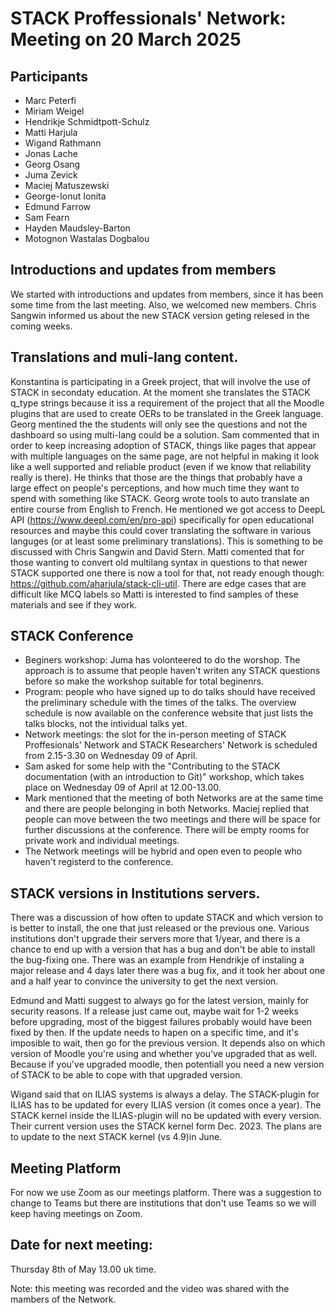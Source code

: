 # STACK Proffessionals' Network: Meeting on 20 March 2025

## Participants

* Marc Peterfi
* Miriam Weigel
* Hendrikje Schmidtpott-Schulz
* Matti Harjula
* Wigand Rathmann
* Jonas Lache
* Georg Osang
* Juma Zevick
* Maciej Matuszewski
* George-Ionut Ionita
* Edmund Farrow
* Sam Fearn
* Hayden Maudsley-Barton
* Motognon Wastalas Dogbalou

## Introductions and updates from members
We started with introductions and updates from members, since it has been some time from the last meeting. Also, we welcomed new members.
Chris Sangwin informed us about the new STACK version geting relesed in the coming weeks.

## Translations and muli-lang content. 
Konstantina is participating in a Greek project, that will involve the use of STACK in secondaty education. At the moment she translates the STACK q_type strings because it iss a requirement of the project that all the Moodle plugins that are used to create OERs to be translated in the Greek language.
Georg mentined the the students will only see the questions and not the dashboard so using multi-lang could be a solution. 
Sam commented that in order to keep increasing adoption of STACK, things like pages that appear with multiple languages on the same page, are not helpful in making it look like a well supported and reliable product (even if we know that reliability really is there). He thinks that those are the things that probably have a large effect on people's perceptions, and how much time they want to spend with something like STACK. 
Georg wrote tools to auto translate an entire course from English to French. He mentioned we got access to DeepL API (https://www.deepl.com/en/pro-api) specifically for open educational resources and maybe this could cover translating the software in various languges (or at least some preliminary translations). This is something to be discussed with Chris Sangwin and David Stern.
Matti comented that for those wanting to convert old multilang syntax in questions to that newer STACK supported one there is now a tool for that, not ready enough though: https://github.com/aharjula/stack-cli-util. There are edge cases that are difficult like MCQ labels so Matti is interested to find samples of these materials and see if they work. 


## STACK Conference
- Beginers workshop: Juma has volonteered to do the worshop. The approach is to assume that people haven't writen any STACK questions before so make the workshop suitable for total beginenrs. 
- Program: people who have signed up to do talks should have received the preliminary schedule with the times of the talks. The overview schedule is now available on the conference website that just lists the talks blocks, not the intividual talks yet.
- Network meetings: the slot for the in-person meeting of STACK Proffesionals' Network and STACK Researchers' Network is scheduled from 2.15-3.30 on Wednesday 09 of April. 
- Sam asked for some help with the "Contributing to the STACK documentation (with an introduction to Git)" workshop, which takes place on Wednesday 09 of April at 12.00-13.00. 
- Mark mentioned that the meeting of both Networks are at the same time and there are people belonging in both Networks. Maciej replied that people can move between the two meetings and there will be space for further discussions at the conference. There will be empty rooms for private work and individual meetings. 
- The Network meetings will be hybrid and open even to people who haven't registerd to the conference. 


## STACK versions in Institutions servers. 
There was a discussion of how often to update STACK and which version to is better to install, the one that just released or the previous one. Various institutions don't upgrade their servers more that 1/year, and there is a chance to end up with a version that has a bug and don't be able to install the bug-fixing one. There was an example from Hendrikje of instaling a major release and 4 days later there was a bug fix, and it took her about one and a half year to convince the university to get the next version.

Edmund and Matti suggest to always go for the latest version, mainly for security reasons. If a release just came out, maybe wait for 1-2 weeks before upgrading, most of the biggest failures probably would have been fixed by then. If the update needs to hapen on a specific time, and it's imposible to wait, then go for the previous version. It depends also on which version of Moodle you're using and whether you've upgraded that as well. Because if you've upgraded moodle, then potentiall you need a new version of STACK to be able to cope with that upgraded version.

Wigand said that on ILIAS systems is always a delay. The STACK-plugin for ILIAS has to be updated for every ILIAS version (it comes once a year). The STACK kernel inside the ILIAS-plugin will no be updated with every version. Their current version uses the STACK kernel
form Dec. 2023. The plans are to update to the next STACK kernel (vs 4.9)in June.



## Meeting Platform 
For now we use Zoom as our meetings platform. There was a suggestion to change to Teams but there are institutions that don't use Teams so we will keep having meetings on Zoom. 


## Date for next meeting:
Thursday 8th of May 13.00 uk time.


Note: this meeting was recorded and the video was shared with the mambers of the Network. 


